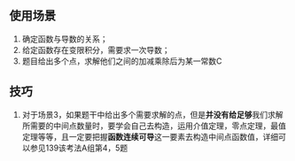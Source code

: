 ## 使用场景
1. 确定函数与导数的关系；
2. 给定函数存在变限积分，需要求一次导数；
3. 题目给出多个点，求解他们之间的加减乘除后为某一常数C

## 技巧
1. 对于场景3，如果题干中给出多个需要求解的点，但是**并没有给足够**我们求解所需要的中间点数量时，要学会自己去构造，运用介值定理，零点定理，最值定理等等，且一定要把握**函数连续可导**这一要素去构造中间点函数值，详细可以参见139该考法A组第4，5题
